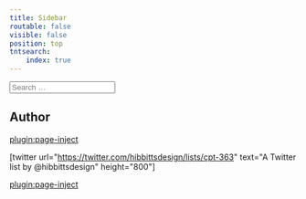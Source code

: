 ```yaml
---
title: Sidebar
routable: false
visible: false
position: top
tntsearch:
    index: true
---
```


<form name="search" data-simplesearch-form>
        <input
            name="searchfield"
            class="form-control "
            type="text"
             min="3"             required
            placeholder="Search …"
            value=""
            data-search-invalid="Please add at least 3 characters"
            data-search-separator=":"
            data-search-input="/search/query"
        />
            </form>

## Author

[plugin:page-inject](/author)

[twitter url="https://twitter.com/hibbittsdesign/lists/cpt-363" text="A Twitter list by @hibbittsdesign" height="800"]

[plugin:page-inject](/embedlycard)
